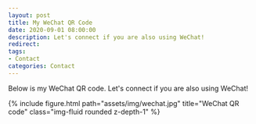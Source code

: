 ```yaml
---
layout: post
title: My WeChat QR Code
date: 2020-09-01 08:00:00
description: Let's connect if you are also using WeChat!
redirect: 
tags: 
- Contact
categories: Contact
---
```


Below is my WeChat QR code. Let's connect if you are also using WeChat! 

<div class="row justify-content-sm-center">
    <div class="col-sm mt-3 mt-md-0">
        {% include figure.html path="assets/img/wechat.jpg" title="WeChat QR code" class="img-fluid rounded z-depth-1" %}
    </div>
</div>